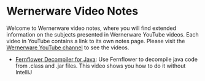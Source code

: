 # Wernerware Video Notes
Welcome to Wernerware video notes, where you will find extended information on the subjects presented in Wernerware YouTube videos.  Each video in YouTube contains a link to its own notes page.  Please visit the [Wernerware YouTube channel](https://www.youtube.com/channel/UCIV6h_LjtYGz-1KcUeRLBIw) to see the videos.

 - [Fernflower Decompiler for Java](https://github.com/wernerware/video-notes/fernflower): Use Fernflower to decompile java code from .class and .jar files. This video shows you how to do it without IntelliJ
